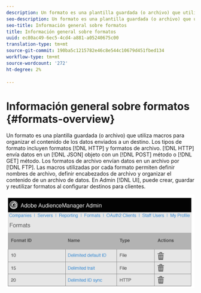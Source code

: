 ```yaml
---
description: Un formato es una plantilla guardada (o archivo) que utiliza macros para organizar el contenido de los datos enviados a un destino. Los tipos de formato incluyen formatos HTTP y formatos de archivo. Los formatos HTTP envían datos en un objeto JSON con un POST o método de GET. Los formatos de archivo envían datos en un archivo por FTP. Las macros utilizadas por cada formato permiten definir nombres de archivo, definir encabezados de archivo y organizar el contenido de un archivo de datos. En la interfaz de usuario del administrador, puede crear, guardar y reutilizar formatos al configurar destinos para clientes.
seo-description: Un formato es una plantilla guardada (o archivo) que utiliza macros para organizar el contenido de los datos enviados a un destino. Los tipos de formato incluyen formatos HTTP y formatos de archivo. Los formatos HTTP envían datos en un objeto JSON con un POST o método de GET. Los formatos de archivo envían datos en un archivo por FTP. Las macros utilizadas por cada formato permiten definir nombres de archivo, definir encabezados de archivo y organizar el contenido de un archivo de datos. En la interfaz de usuario del administrador, puede crear, guardar y reutilizar formatos al configurar destinos para clientes.
seo-title: Información general sobre formatos
title: Información general sobre formatos
uuid: ec80ac49-6ec5-4cd4-a881-a05240675c00
translation-type: tm+mt
source-git-commit: 190ba5c1215782e46c8e544c10679d451fbed134
workflow-type: tm+mt
source-wordcount: '272'
ht-degree: 2%

---
```



# Información general sobre formatos {#formats-overview}

Un formato es una plantilla guardada (o archivo) que utiliza macros para organizar el contenido de los datos enviados a un destino. Los tipos de formato incluyen formatos [!DNL HTTP] y formatos de archivo. [!DNL HTTP] envía datos en un  [!DNL JSON] objeto con un  [!DNL POST] método o  [!DNL GET] método. Los formatos de archivo envían datos en un archivo por [!DNL FTP]. Las macros utilizadas por cada formato permiten definir nombres de archivo, definir encabezados de archivo y organizar el contenido de un archivo de datos. En Admin [!DNL UI], puede crear, guardar y reutilizar formatos al configurar destinos para clientes.

![](assets/formats.png)